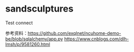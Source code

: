 # sandsculptures
Test connect


参考资料：https://github.com/exqlnet/ncuhome-demo-be/blob/sqlalchemy/app.py
         https://www.cnblogs.com/dlh-lmsh/p/9581260.html
